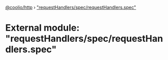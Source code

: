 [@coolio/http](../README.md) › ["requestHandlers/spec/requestHandlers.spec"](_requesthandlers_spec_requesthandlers_spec_.md)

# External module: "requestHandlers/spec/requestHandlers.spec"


